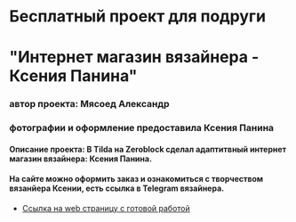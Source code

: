 # Бесплатный проект для подруги 
# "Интернет магазин вязайнера - Ксения Панина"

### автор проекта: Мясоед Александр

### фотографии и оформление предоставила Ксения Панина

#### Описание проекта: В Tilda на Zeroblock сделал адаптитвный интернет магазин вязайнера: Ксения Панина. 
#### На сайте можно оформить заказ и ознакомиться с творчеством вязанйера Ксении, есть ссылка в Telegram вязайнера.

* [Ссылка на web страницу с готовой работой](https://www.kseniyapanina.ru/)

